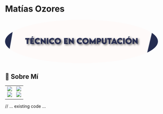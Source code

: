# Matías Ozores

<div align="center">
 <img src="TECNICO_COMPUTACION.jpg" alt="Foto de perfil" width="1400" style="border-radius: 50%;" />
</div>

## 🌟 Sobre Mí

<div align="center">
  <table>
    <tr>
      <td>
        <div align="center">
          <img src="https://img.shields.io/badge/Rol-Técnico_en_Computación-252D51?style=for-the-badge&logo=terminal&logoColor=white" />
          <br/>
          <img src="https://img.shields.io/badge/Especialidad-Desarrollo_de_Software-252D51?style=for-the-badge&logo=code&logoColor=white" />
        </div>
      </td>
      <td>
        <div align="center">
          <img src="https://img.shields.io/badge/Características-Autodidacta|Trabajo_en_equipo-252D51?style=for-the-badge" />
          <br/>
          <img src="https://img.shields.io/badge/Meta-Vivir_de_mis_proyectos-252D51?style=for-the-badge&logo=rocket&logoColor=white" />
        </div>
      </td>
    </tr>
  </table>
</div>

// ... existing code ...

